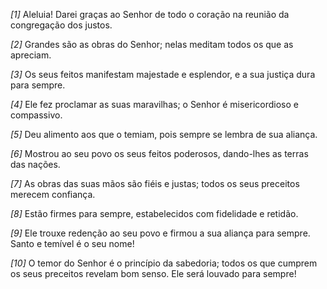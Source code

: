 *[1]* Aleluia! Darei graças ao Senhor de todo o coração na reunião da congregação dos justos.

*[2]* Grandes são as obras do Senhor; nelas meditam todos os que as apreciam.

*[3]* Os seus feitos manifestam majestade e esplendor, e a sua justiça dura para sempre.

*[4]* Ele fez proclamar as suas maravilhas; o Senhor é misericordioso e compassivo.

*[5]* Deu alimento aos que o temiam, pois sempre se lembra de sua aliança.

*[6]* Mostrou ao seu povo os seus feitos poderosos, dando-lhes as terras das nações.

*[7]* As obras das suas mãos são fiéis e justas; todos os seus preceitos merecem confiança.

*[8]* Estão firmes para sempre, estabelecidos com fidelidade e retidão.

*[9]* Ele trouxe redenção ao seu povo e firmou a sua aliança para sempre. Santo e temível é o seu nome!

*[10]* O temor do Senhor é o princípio da sabedoria; todos os que cumprem os seus preceitos revelam bom senso. Ele será louvado para sempre!

